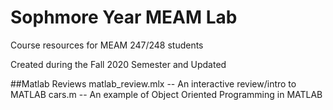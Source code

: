 # Sophmore Year MEAM Lab

Course resources for MEAM 247/248 students 

Created during the Fall 2020 Semester and Updated

##Matlab Reviews
matlab_review.mlx -- An interactive review/intro to MATLAB
cars.m -- An example of Object Oriented Programming in MATLAB
